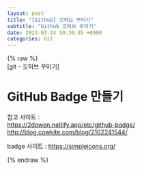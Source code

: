 ```yaml
---  
layout: post  
title: "[Github] 깃허브 꾸미기"  
subtitle: "Github 깃허브 꾸미기"  
date: 2023-03-24 10:30:35 +0900  
categories: Git  
---  
```

{% raw %}  
[git - 깃허브 꾸미기]  
  
# GitHub Badge 만들기  
  참고 사이트 :  
    https://2dowon.netlify.app/etc/github-badge/  
    http://blog.cowkite.com/blog/2102241544/  
  
  badge 사이트 : https://simpleicons.org/  
  
{% endraw %}
